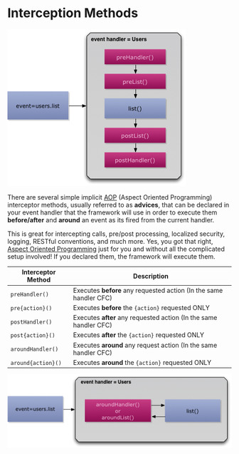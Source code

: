 # Interception Methods

![](<../../../.gitbook/assets/eventhandler-prepost (2) (2) (2) (1) (1) (1) (1) (1).jpg>)

There are several simple implicit [AOP](http://en.wikipedia.org/wiki/Aspect-oriented\_programming) (Aspect Oriented Programming) interceptor methods, usually referred to as **advices**, that can be declared in your event handler that the framework will use in order to execute them **before/after** and **around** an event as its fired from the current handler.

This is great for intercepting calls, pre/post processing, localized security, logging, RESTful conventions, and much more. Yes, you got that right, [Aspect Oriented Programming](http://en.wikipedia.org/wiki/Aspect-oriented\_programming) just for you and without all the complicated setup involved! If you declared them, the framework will execute them.

| **Interceptor Method** | **Description**                                                    |
| ---------------------- | ------------------------------------------------------------------ |
| `preHandler()`         | Executes **before** any requested action (In the same handler CFC) |
| `pre{action}()`        | Executes **before** the `{action}` requested ONLY                  |
| `postHandler()`        | Executes **after** any requested action (In the same handler CFC)  |
| `post{action}()`       | Executes **after** the `{action}` requested ONLY                   |
| `aroundHandler()`      | Executes **around** any request action (In the same handler CFC)   |
| `around{action}()`     | Executes **around** the `{action}` requested ONLY                  |

![](../../../.gitbook/assets/eventhandler-around.jpg)
